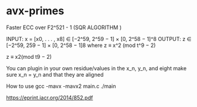 # avx-primes
Faster ECC over F2^521 - 1 (SQR ALGORITHM )




INPUT: x = [x0, . . . , x8] ∈ [−2^59, 2^59 − 1] × [0, 2^58 − 1]^8
OUTPUT: z ∈ [−2^59, 259 − 1] × [0, 2^58 − 1]8
where z ≡ x^2 (mod t^9 − 2)




z ≡ x2(mod t9 − 2)



You can plugin in your own residue/values in the x_n, y_n, and eight make sure x_n = y_n and that they are aligned
























How to use
gcc -mavx -mavx2 main.c
./main

















https://eprint.iacr.org/2014/852.pdf
